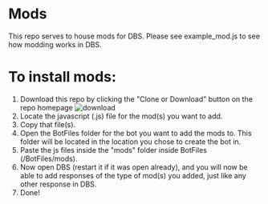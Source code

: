 # Mods
This repo serves to house mods for DBS. Please see example_mod.js to see how modding works in DBS.

# To install mods:
1. Download this repo by clicking the "Clone or Download" button on the repo homepage
![download](https://i.imgur.com/mz0ICXW.png)
2. Locate the javascript (.js) file for the mod(s) you want to add. 
3. Copy that file(s).
4. Open the BotFiles folder for the bot you want to add the mods to. This folder will be located in the location you chose to create the bot in.
5. Paste the js files inside the "mods" folder inside BotFiles (/BotFiles/mods).
6. Now open DBS (restart it if it was open already), and you will now be able to add responses of the type of mod(s) you added, just like any other response in DBS. 
7. Done!
